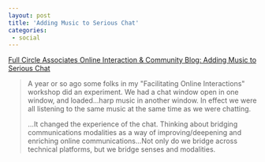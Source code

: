 ```yaml
---
layout: post
title: 'Adding Music to Serious Chat'
categories:
 - social
---
```



<a title="Full Circle Associates Online Interaction & Community Blog: Adding Music to Serious Chat" href="http://www.fullcirc.com/weblog/2004/05/adding-music-to-serious-chat.htm">Full Circle Associates Online Interaction & Community Blog: Adding Music to Serious Chat</a>


<blockquote>A year or so ago some folks in my "Facilitating Online Interactions" workshop did an experiment. We had a chat window open in one window, and loaded...harp music in another window. In effect we were all listening to the same music at the same time as we were chatting. 


...It changed the experience of the chat. Thinking about bridging communications modalities as a way of improving/deepening and enriching online communications...Not only do we bridge across technical platforms, but we bridge senses and modalities.</blockquote>
